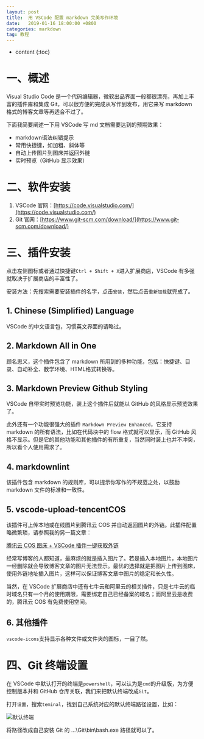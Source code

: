```yaml
---
layout: post
title:  用 VSCode 配置 markdown 完美写作环境
date:   2019-01-16 18:00:00 +0800
categories: markdown
tag: 教程
---
```


* content
{:toc}

# 一、概述

Visual Studio Code 是一个代码编辑器，微软出品界面一般都很漂亮，再加上丰富的插件库和集成 Git，可以很方便的完成从写作到发布，用它来写 markdown 格式的博客文章等再适合不过了。

下面我简要阐述一下用 VSCode 写 md 文档需要达到的预期效果：

- markdown语法纠错提示
- 常用快捷键，如加粗、斜体等
- 自动上传图片到图床并返回外链
- 实时预览（GitHub 显示效果）

# 二、软件安装

1. VSCode 官网：[https://code.visualstudio.com/](https://code.visualstudio.com/)
2. Git 官网：[https://www.git-scm.com/download/](https://www.git-scm.com/download/)

# 三、插件安装

点击左侧图标或者通过快捷键`Ctrl + Shift + X`进入扩展商店，VSCode 有多强就取决于扩展商店的丰富性了。

安装方法：先搜索需要安装插件的名字，点击`安装`，然后点击`重新加载`就完成了。

## 1. Chinese (Simplified) Language

VSCode 的中文语言包，习惯英文界面的请略过。

## 2. Markdown All in One

顾名思义，这个插件包含了 markdown 所用到的多种功能，包括：快捷键、目录、自动补全、数学环境、HTML格式转换等。

## 3. Markdown Preview Github Styling

VSCode 自带实时预览功能，装上这个插件后就能以 GitHub 的风格显示预览效果了。

此外还有一个功能很强大的插件 `Markdown Preview Enhanced`，它支持 markdown 的所有语法，比如在代码块中的 flow 格式就可以显示，而 GitHub 风格不显示。但是它的其他功能和其他插件的有所重复，当然同时装上也并不冲突，所以看个人使用需求了。

## 4. markdownlint

该插件包含 markdown 的规则库，可以提示你写作的不规范之处，以鼓励 markdown 文件的标准和一致性。

## 5. vscode-upload-tencentCOS

该插件可上传本地或在线图片到腾讯云 COS 并自动返回图片的外链。此插件配置略微繁琐，请参照我的另一篇文章：

[腾讯云 COS 图床 + VSCode 插件一键获取外链](https://artintz.github.io/2019/01/15/TencentCOS/)

经常写博客的人都知道，最麻烦的就是插入图片了。若是插入本地图片，本地图片一经删除就会导致博客文章的图片无法显示。最优的选择就是把图片上传到图床，使用外链地址插入图片，这样可以保证博客文章中图片的稳定和长久性。

当然，在 VSCode 扩展商店中还有七牛云和阿里云的相关插件，只是七牛云的临时域名只有一个月的使用期限，需要绑定自己已经备案的域名；而阿里云是收费的，腾讯云 COS 有免费使用空间。

## 6. 其他插件

`vscode-icons`支持显示各种文件或文件夹的图标，一目了然。

# 四、Git 终端设置

在 VSCode 中默认打开的终端是`powershell`，可以认为是`cmd`的升级版，为方便控制版本并和 GitHub 仓库关联，我们来把默认终端改成`Git`。

打开`设置`，搜索`teminal`，找到自己系统对应的默认终端路径设置，比如：

![默认终端](https://md-image-1258527510.cos.ap-shanghai.myqcloud.com/默认终端-e1ac2a6f-49a9-45ab-be95-809ff85f7d79.png)

将路径改成自己安装 Git 的 ...\Git\bin\bash.exe 路径就可以了。